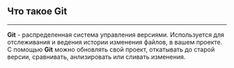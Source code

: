 ## Что такое Git

---

**Git** - распределенная система управления версиями. Используется для отслеживания и ведения истории изменения файлов, в вашем проекте. С помощью **Git** можно обновлять свой проект, откатывать до старой версии, сравнивать, анлизировать или сливать изменения.